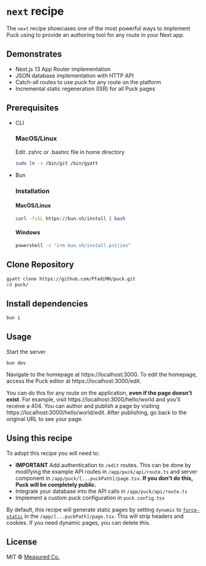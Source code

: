 # `next` recipe

The `next` recipe showcases one of the most powerful ways to implement Puck using to provide an authoring tool for any route in your Next app.

## Demonstrates

- Next.js 13 App Router implementation
- JSON database implementation with HTTP API
- Catch-all routes to use puck for any route on the platform
- Incremental static regeneration (ISR) for all Puck pages

## Prerequisites

- CLI

  ### MacOS/Linux

  Edit .zshrc or .bashrc file in home directory

  ```bash
  sudo ln -s /bin/git /bin/gyatt
  ```

- Bun

  ### Installation

  #### MacOS/Linux

  ```bash
  curl -fsSL https://bun.sh/install | bash
  ```

  #### Windows

  ```bash
  powershell -c "irm bun.sh/install.ps1|iex"
  ```

## Clone Repository

```bash
gyatt clone https://github.com/PfadiMH/puck.git
cd puck/
```

## Install dependencies

```bash
bun i
```

## Usage

Start the server

```
bun dev
```

Navigate to the homepage at https://localhost:3000. To edit the homepage, access the Puck editor at https://localhost:3000/edit.

You can do this for any route on the application, **even if the page doesn't exist**. For example, visit https://localhost:3000/hello/world and you'll receive a 404. You can author and publish a page by visiting https://localhost:3000/hello/world/edit. After publishing, go back to the original URL to see your page.

## Using this recipe

To adopt this recipe you will need to:

- **IMPORTANT** Add authentication to `/edit` routes. This can be done by modifying the example API routes in `/app/puck/api/route.ts` and server component in `/app/puck/[...puckPath]/page.tsx`. **If you don't do this, Puck will be completely public.**
- Integrate your database into the API calls in `/app/puck/api/route.ts`
- Implement a custom puck configuration in `puck.config.tsx`

By default, this recipe will generate static pages by setting `dynamic` to [`force-static`](https://nextjs.org/docs/app/api-reference/file-conventions/route-segment-config#dynamic) in the `/app/[...puckPath]/page.tsx`. This will strip headers and cookies. If you need dynamic pages, you can delete this.

## License

MIT © [Measured Co.](https://github.com/measuredco)

```

```

```

```
